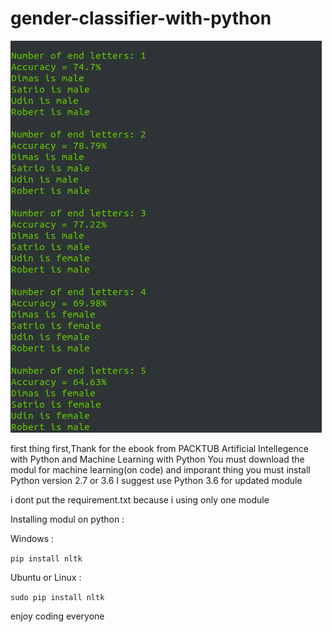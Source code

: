 # gender-classifier-with-python

![](example.png)

first thing first,Thank for the ebook from PACKTUB Artificial Intellegence with Python and Machine Learning with Python
You must download the modul for machine learning(on code) and imporant thing you must install Python version 2.7 or 3.6
I suggest use Python 3.6 for updated module

i dont put the requirement.txt because i using only one module

Installing modul on python :

Windows :

```pip install nltk```


Ubuntu or Linux :

```sudo pip install nltk```


enjoy coding everyone




